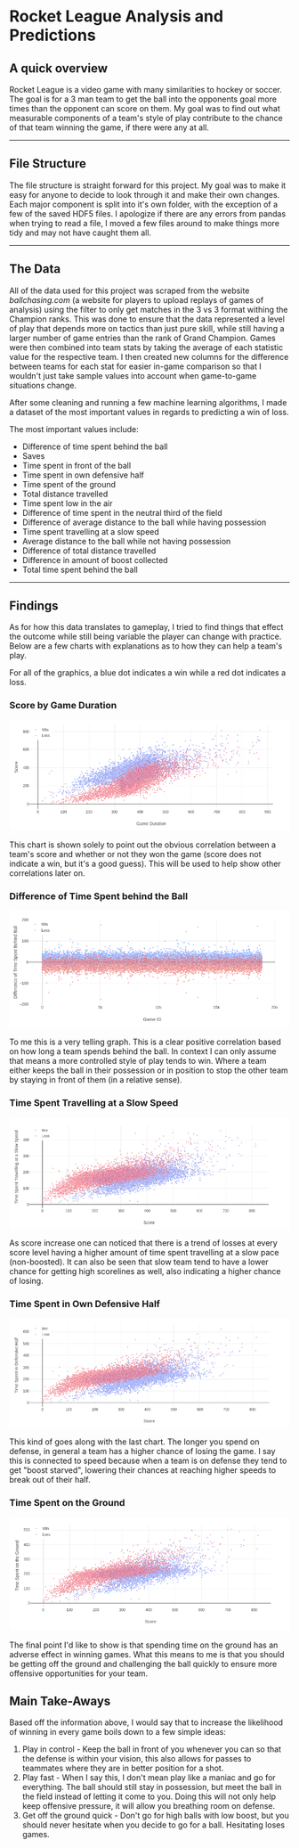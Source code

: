# Rocket League Analysis and Predictions

## __A quick overview__
Rocket League is a video game with many similarities to hockey or soccer. The goal is for a 3 man team to get the ball into the opponents goal more times than the opponent can score on them. My goal was to find out what measurable components of a team's style of play contribute to the chance of that team winning the game, if there were any at all.

---
## __File Structure__

The file structure is straight forward for this project. My goal was to make it easy for anyone to decide to look through it and make their own changes. Each major component is split into it's own folder, with the exception of a few of the saved HDF5 files. I apologize if there are any errors from pandas when trying to read a file, I moved a few files around to make things more tidy and may not have caught them all.

---
## __The Data__

All of the data used for this project was scraped from the website _ballchasing.com_ (a website for players to upload replays of games of analysis) using the filter to only get matches in the 3 vs 3 format withing the Champion ranks. This was done to ensure that the data represented a level of play that depends more on tactics than just pure skill, while still having a larger number of game entries than the rank of Grand Champion. Games were then combined into team stats by taking the average of each statistic value for the respective team. I then created new columns for the difference between teams for each stat for easier in-game comparison so that I wouldn't just take sample values into account when game-to-game situations change.

After some cleaning and running a few machine learning algorithms, I made a dataset of the most important values in regards to predicting a win of loss.

The most important values include:

- Difference of time spent behind the ball
- Saves
- Time spent in front of the ball
- Time spent in own defensive half
- Time spent of the ground
- Total distance travelled
- Time spent low in the air
- Difference of time spent in the neutral third of the field
- Difference of average distance to the ball while having possession
- Time spent travelling at a slow speed
- Average distance to the ball while not having possession
- Difference of total distance travelled
- Difference in amount of boost collected
- Total time spent behind the ball

---
## __Findings__

As for how this data translates to gameplay, I tried to find things that effect the outcome while still being variable the player can change with practice. Below are a few charts with explanations as to how they can help a team's play.

For all of the graphics, a blue dot indicates a win while a red dot indicates a loss.

### **Score by Game Duration**
<p align="center">
  <img src="RL_images/score_by_game_dur.png"/>
</p>
This chart is shown solely to point out the obvious correlation between a team's score and whether or not they won the game (score does not indicate a win, but it's a good guess). This will be used to help show other correlations later on.

### **Difference of Time Spent behind the Ball**
<p align="center">
  <img src="RL_images/diff_behind_by_index.png"/>
</p>
To me this is a very telling graph. This is a clear positive correlation based on how long a team spends behind the ball. In context I can only assume that means a more controlled style of play tends to win. Where a team either keeps the ball in their possession or in position to stop the other team by staying in front of them (in a relative sense).

### **Time Spent Travelling at a Slow Speed**
<p align="center">
  <img src="RL_images/slow_speed_by_score.png"/>
</p>
As score increase one can noticed that there is a trend of losses at every score level having a higher amount of time spent travelling at a slow pace (non-boosted). It can also be seen that slow team tend to have a lower chance for getting high scorelines as well, also indicating a higher chance of losing. 

### **Time Spent in Own Defensive Half**
<p align="center">
  <img src="RL_images/time_def_half_by_score.png"/>
</p>
This kind of goes along with the last chart. The longer you spend on defense, in general a team has a higher chance of losing the game. I say this is connected to speed because when a team is on defense they tend to get "boost starved", lowering their chances at reaching higher speeds to break out of their half.

### **Time Spent on the Ground**
<p align="center">
  <img src="RL_images/time_ground_by_score.png"/>
</p>
The final point I'd like to show is that spending time on the ground has an adverse effect in winning games. What this means to me is that you should be getting off the ground and challenging the ball quickly to ensure more offensive opportunities for your team.

## __Main Take-Aways__

Based off the information above, I would say that to increase the likelihood of winning in every game boils down to a few simple ideas:

1. Play in control - Keep the ball in front of you whenever you can so that the defense is within your vision, this also allows for passes to teammates where they are in better position for a shot.
2. Play fast - When I say this, I don't mean play like a maniac and go for everything. The ball should still stay in possession, but meet the ball in the field instead of letting it come to you. Doing this will not only help keep offensive pressure, it will allow you breathing room on defense.
3. Get off the ground quick - Don't go for high balls with low boost, but you should never hesitate when you decide to go for a ball. Hesitating loses games.